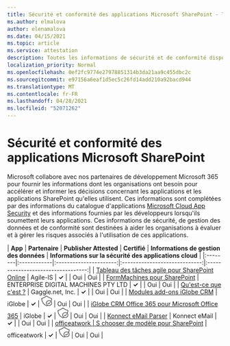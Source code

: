 ```yaml
---
title: Sécurité et conformité des applications Microsoft SharePoint - Toutes les applications
ms.author: elmalova
author: elenamalova
ms.date: 04/15/2021
ms.topic: article
ms.service: attestation
description: Toutes les informations de sécurité et de conformité disponibles pour toutes les applications Microsoft SharePoint.
localization_priority: Normal
ms.openlocfilehash: 0ef2fc9774e27978851314b3da21aa9c455dbc2c
ms.sourcegitcommit: e97156a6eaf1d5ec5c26fd14add210a92bacd944
ms.translationtype: MT
ms.contentlocale: fr-FR
ms.lasthandoff: 04/28/2021
ms.locfileid: "52071262"
---
```

# <a name="microsoft-sharepoint-app-security-and-compliance"></a>Sécurité et conformité des applications Microsoft SharePoint

Microsoft collabore avec nos partenaires de développement Microsoft 365 pour fournir les informations dont les organisations ont besoin pour accélérer et informer les décisions concernant les applications et les applications SharePoint qu'elles utilisent. Ces informations sont complétées par des informations du catalogue d'applications [Microsoft Cloud App Security](https://www.microsoft.com/en-us/enterprise-mobility-security/cloud-app-security) et des informations fournies par les développeurs lorsqu'ils soumettent leurs applications. Ces informations de sécurité, de gestion des données et de conformité sont destinées à aider les organisations à évaluer et à gérer les risques associés à l'utilisation de ces applications.

| **App** | **Partenaire** | **Publisher Attested** | **Certifié** | **Informations de gestion des données** | **Informations sur la sécurité des applications cloud** |
|:--------|:------------|:----------------------:|:-----------------------------:|:----------------------------------:|
| [Tableau des tâches agile pour SharePoint Online](./agile-is-task-board-for-sharepoint-online.md) | Agile-IS | **✓** |  | Oui | Oui |
| [FormMachines pour SharePoint](./enterprise-digital-machines-pty-ltd-formmachines-for-sharepoint.md) | ENTERPRISE DIGITAL MACHINES PTY LTD | **✓** |  | Oui | Oui |
| [Qu'est-ce que c'est ?](./gagglenet-inc-gaggle-for-sharepoint.md) | Gaggle.net, Inc. | **✓** |  | Oui | Oui |
| [Modules add-ons iGlobe CRM](./iglobe-crm-add-ons.md) | iGlobe | **✓** | <img alt="Certified application badge" src="../media/certified-badge.png" height="25" width="25" /> | Oui | Oui |
| [iGlobe CRM Office 365 pour Microsoft Office 365](./iglobe-crm-office-365-for-microsoft.md) | iGlobe | **✓** | <img alt="Certified application badge" src="../media/certified-badge.png" height="25" width="25" /> | Oui | Oui |
| [Konnect eMail Parser](./konnect-email-parser.md) | Konnect eMail | **✓** |  | Oui | Oui |
| [officeatwork | S chooser de modèle pour SharePoint](./officeatwork-officeatworktemplate-chooser-for-sharepoint.md) | officeatwork | **✓** | <img alt="Certified application badge" src="../media/certified-badge.png" height="25" width="25" /> | Oui | Oui |
